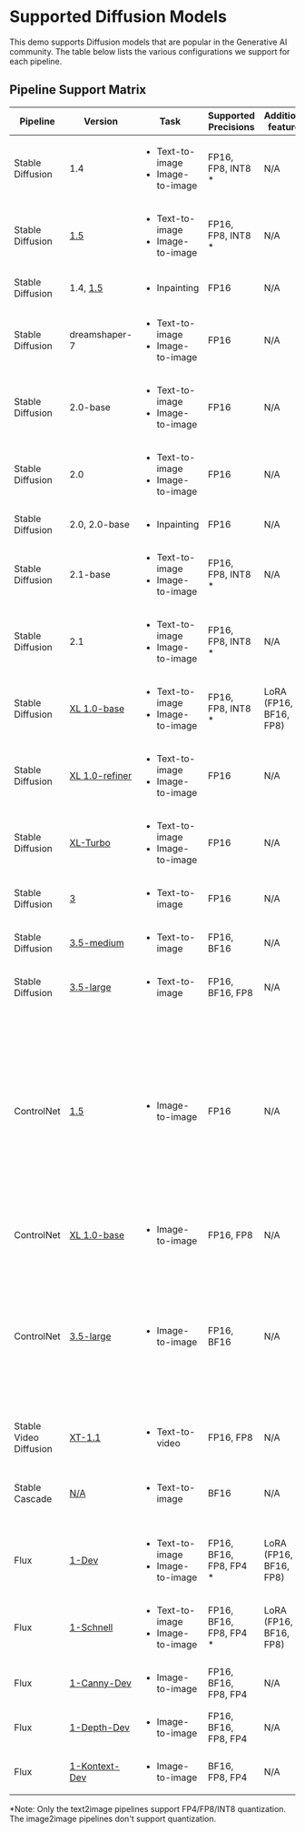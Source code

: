 <!--- SPDX-License-Identifier: Apache-2.0 -->

# Supported Diffusion Models

This demo supports Diffusion models that are popular in the Generative AI community. The table below lists the various configurations we support for each pipeline.

## Pipeline Support Matrix

| Pipeline               | Version                                                                                                                                     | Task                                                        | Supported Precisions   | Additional features      | Hub                             | Restrictions                                                                                                                                                           |
|------------------------|---------------------------------------------------------------------------------------------------------------------------------------------|-------------------------------------------------------------|------------------------|--------------------------|---------------------------------|------------------------------------------------------------------------------------------------------------------------------------------------------------------------|
| Stable Diffusion       | 1.4                                                                                                                                         | <ul><li>Text-to-image</li><li>Image-to-image</li></ul>      | FP16, FP8, INT8 *      | N/A                      | [CompVis/stable-diffusion-v1-4](https://huggingface.co/CompVis/stable-diffusion-v1-4)                                                                                                                    |
| Stable Diffusion       | [1.5](../README.md#generate-an-image-guided-by-a-text-prompt)                                                                               | <ul><li>Text-to-image</li><li>Image-to-image</li></ul>      | FP16, FP8, INT8 *      | N/A                      | [KiwiXR/stable-diffusion-v1-5](https://huggingface.co/KiwiXR/stable-diffusion-v1-5)                                                                                                                      |
| Stable Diffusion       | 1.4, [1.5](../README.md#generate-an-inpainted-image-guided-by-an-image-mask-and-a-text-prompt)                                              | <ul><li>Inpainting</li></ul>                                | FP16                   | N/A                      | [benjamin-paine/stable-diffusion-v1-5-inpainting](https://huggingface.co/benjamin-paine/stable-diffusion-v1-5-inpainting)                                                                                |
| Stable Diffusion       | dreamshaper-7                                                                                                                               | <ul><li>Text-to-image</li><li>Image-to-image</li></ul>      | FP16                   | N/A                      | [Lykon/dreamshaper-7](https://huggingface.co/Lykon/dreamshaper-7)                                                                                                                                        |
| Stable Diffusion       | 2.0-base                                                                                                                                    | <ul><li>Text-to-image</li><li>Image-to-image</li></ul>      | FP16                   | N/A                      | [stabilityai/stable-diffusion-2-base](https://huggingface.co/stabilityai/stable-diffusion-2-base)                                                                                                        |
| Stable Diffusion       | 2.0                                                                                                                                         | <ul><li>Text-to-image</li><li>Image-to-image</li></ul>      | FP16                   | N/A                      | [stabilityai/stable-diffusion-2](https://huggingface.co/stabilityai/stable-diffusion-2)                                                                                                                  |
| Stable Diffusion       | 2.0, 2.0-base                                                                                                                               | <ul><li>Inpainting</li></ul>                                | FP16                   | N/A                      | [stabilityai/stable-diffusion-2-inpainting](https://huggingface.co/stabilityai/stable-diffusion-2-inpainting)                                                                                            |
| Stable Diffusion       | 2.1-base                                                                                                                                    | <ul><li>Text-to-image</li><li>Image-to-image</li></ul>      | FP16, FP8, INT8 *      | N/A                      | [stabilityai/stable-diffusion-2-1-base](https://huggingface.co/stabilityai/stable-diffusion-2-1-base)                                                                                                    |
| Stable Diffusion       | 2.1                                                                                                                                         | <ul><li>Text-to-image</li><li>Image-to-image</li></ul>      | FP16, FP8, INT8 *      | N/A                      | [stabilityai/stable-diffusion-2-1](https://huggingface.co/stabilityai/stable-diffusion-2-1)                                                                                                              |
| Stable Diffusion       | [XL 1.0-base](../README.md#generate-an-image-with-stable-diffusion-xl-guided-by-a-single-text-prompt)                                       | <ul><li>Text-to-image</li><li>Image-to-image</li></ul>      | FP16, FP8, INT8 *      | LoRA (FP16, BF16, FP8)   | [stabilityai/stable-diffusion-xl-base-1.0](https://huggingface.co/stabilityai/stable-diffusion-xl-base-1.0)                                                                                              |
| Stable Diffusion       | [XL 1.0-refiner](../README.md#generate-an-image-with-stable-diffusion-xl-guided-by-a-single-text-prompt)                                    | <ul><li>Text-to-image</li><li>Image-to-image</li></ul>      | FP16                   | N/A                      | [stabilityai/stable-diffusion-xl-refiner-1.0](https://huggingface.co/stabilityai/stable-diffusion-xl-refiner-1.0)                                                                                        |
| Stable Diffusion       | [XL-Turbo](../README.md#faster-text-to-image-using-sdxl-turbo)                                                                              | <ul><li>Text-to-image</li><li>Image-to-image</li></ul>      | FP16                   | N/A                      | [stabilityai/sdxl-turbo](https://huggingface.co/stabilityai/sdxl-turbo)                                                                                                                                  |
| Stable Diffusion       | [3](../README.md#generate-an-image-guided-by-a-text-prompt-using-stable-diffusion-3)                                                        | <ul><li>Text-to-image</li></ul>                             | FP16                   | N/A                      | [stabilityai/stable-diffusion-3-medium](https://huggingface.co/stabilityai/stable-diffusion-3-medium)                                                                                                    |
| Stable Diffusion       | [3.5-medium](../README.md#generate-an-image-guided-by-a-text-prompt-using-stable-diffusion-3)                                               | <ul><li>Text-to-image</li></ul>                             | FP16, BF16             | N/A                      | [stabilityai/stable-diffusion-3-medium](https://huggingface.co/stabilityai/stable-diffusion-3-medium)                                                                                                    |
| Stable Diffusion       | [3.5-large](../README.md#generate-an-image-guided-by-a-text-prompt-using-stable-diffusion-3)                                                | <ul><li>Text-to-image</li></ul>                             | FP16, BF16, FP8        | N/A                      | [stabilityai/stable-diffusion-3-large](https://huggingface.co/stabilityai/stable-diffusion-3-large)                                                                                                      |
| ControlNet             | [1.5](../README.md#generate-an-image-with-controlnet-guided-by-images-and-text-prompts)                                                     | <ul><li>Image-to-image</li></ul>                            | FP16                   | N/A                      | <ul><li>[lllyasviel/sd-controlnet-canny](https://huggingface.co/lllyasviel/sd-controlnet-canny)</li><li>[lllyasviel/sd-controlnet-depth](https://huggingface.co/lllyasviel/sd-controlnet-depth)</li><li>[lllyasviel/sd-controlnet-hed](https://huggingface.co/lllyasviel/sd-controlnet-hed)</li><li>[lllyasviel/sd-controlnet-mlsd](https://huggingface.co/lllyasviel/sd-controlnet-mlsd)</li><li>[lllyasviel/sd-controlnet-normal](https://huggingface.co/lllyasviel/sd-controlnet-normal)</li><li>[lllyasviel/sd-controlnet_openpose](https://huggingface.co/lllyasviel/sd-controlnet-openpose)</li><li>[lllyasviel/sd-controlnet_scribble](https://huggingface.co/lllyasviel/sd-controlnet-scribble)</li><li>[lllyasviel/sd-controlnet_seg](https://huggingface.co/lllyasviel/sd-controlnet-seg)</li></ul>     |
| ControlNet             | [XL 1.0-base](../README.md#generate-an-image-with-stable-diffusion-xl-guided-by-a-single-text-prompt)                                       | <ul><li>Image-to-image</li></ul>                            | FP16, FP8              | N/A                      | [stabilityai/controlnet-canny-sdxl-1.0](https://huggingface.co/diffusers/controlnet-canny-sdxl-1.0)                                                                                                      |
| ControlNet             | [3.5-large](../README.md#generate-an-image-with-stable-diffusion-v35-large-with-controlnet-guided-by-an-image-and-a-text-prompt)            | <ul><li>Image-to-image</li></ul>                            | FP16, BF16             | N/A                      | <ul><li>[stabilityai/stable-diffusion-3.5-large-controlnet-canny](https://huggingface.co/stabilityai/stable-diffusion-3.5-large-controlnet-canny)</li><li>[stabilityai/stable-diffusion-3.5-large-controlnet-depth](https://huggingface.co/stabilityai/stable-diffusion-3.5-large-controlnet-depth)</li><li>[stabilityai/stable-diffusion-3.5-large-controlnet-blur](https://huggingface.co/stabilityai/stable-diffusion-3.5-large-controlnet-blur)</li></ul>                                                                                                        |
| Stable Video Diffusion | [XT-1.1](../README.md#generate-a-video-guided-by-an-initial-image-using-stable-video-diffusion)                                             | <ul><li>Text-to-video</li></ul>                             | FP16, FP8              | N/A                      | [stabilityai/stable-video-diffusion-img2vid-xt-1-1](https://huggingface.co/stabilityai/stable-video-diffusion-img2vid-xt-1-1)                                                                            |
| Stable Cascade         | [N/A](../README.md#generate-an-image-guided-by-a-text-prompt-using-stable-cascade)                                                          | <ul><li>Text-to-image</li></ul>                             | BF16                   | N/A                      | <ul><li>[stabilityai/stable-cascade-prior](https://huggingface.co/stabilityai/stable-cascade-prior)</li><li>[stabilityai/stable-cascade](https://huggingface.co/stabilityai/stable-cascade)</li></ul>    |
| Flux                   | [1-Dev](../README.md#generate-an-image-guided-by-a-text-prompt-using-flux)                                                                  | <ul><li>Text-to-image</li><li>Image-to-image</li></ul>      | FP16, BF16, FP8, FP4 * | LoRA (FP16, BF16, FP8)   | [black-forest-labs/FLUX.1-dev](https://huggingface.co/black-forest-labs/FLUX.1-dev)                                                                                                                      |
| Flux                   | [1-Schnell](../README.md#generate-an-image-guided-by-a-text-prompt-using-flux)                                                              | <ul><li>Text-to-image</li><li>Image-to-image</li></ul>      | FP16, BF16, FP8, FP4 * | LoRA (FP16, BF16, FP8)   | [black-forest-labs/FLUX.1-schnell](https://huggingface.co/black-forest-labs/FLUX.1-schnell)                                                                                                              |
| Flux                   | [1-Canny-Dev](../README.md#generate-an-image-guided-by-a-text-prompt-and-a-control-image-using-flux-controlnet)                             | <ul><li>Image-to-image</li></ul>                            | FP16, BF16, FP8, FP4   | N/A                      | [black-forest-labs/FLUX.1-Canny-dev](https://huggingface.co/black-forest-labs/FLUX.1-Canny-dev)                                                                                                          |
| Flux                   | [1-Depth-Dev](../README.md#generate-an-image-guided-by-a-text-prompt-and-a-control-image-using-flux-controlnet)                             | <ul><li>Image-to-image</li></ul>                            | FP16, BF16, FP8, FP4   | N/A                      | [black-forest-labs/FLUX.1-Depth-dev](https://huggingface.co/black-forest-labs/FLUX.1-Depth-dev)                                                                                                          |
| Flux                   | [1-Kontext-Dev](../README.md#5-edit-an-image-using-flux-kontext)                                                                            | <ul><li>Image-to-image</li></ul>                            | BF16, FP8, FP4         | N/A                      | [black-forest-labs/FLUX.1-Kontext-dev](https://huggingface.co/black-forest-labs/FLUX.1-Kontext-dev)                                                                                                          |

*Note: Only the text2image pipelines support FP4/FP8/INT8 quantization. The image2image pipelines don't support quantization.
